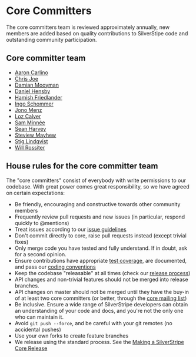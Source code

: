 # Core Committers
The core committers team is reviewed approximately annually, new members are added based on quality contributions to SilverStipe code and outstanding community participation. 

## Core committer team
* [Aaron Carlino](https://github.com/unclecheese/)
* [Chris Joe](https://github.com/flamerohr/)
* [Damian Mooyman](https://github.com/tractorcow/)
* [Daniel Hensby](https://github.com/dhensby)
* [Hamish Friedlander](https://github.com/hafriedlander)
* [Ingo Schommer](https://github.com/chillu)
* [Jono Menz](https://github.com/jonom)
* [Loz Calver](https://github.com/kinglozzer)
* [Sam Minnée](https://github.com/sminnee)
* [Sean Harvey](https://github.com/halkyon/)
* [Steview Mayhew](https://github.com/stevie-mayhew/)
* [Stig Lindqvist](https://github.com/stojg)
* [Will Rossiter](https://github.com/wilr/)

## House rules for the core committer team

The "core committers" consist of everybody with write permissions to our codebase.
With great power comes great responsibility, so we have agreed on certain expectations:

 * Be friendly, encouraging and constructive towards other community members
 * Frequently review pull requests and new issues (in particular, respond quickly to @mentions)
 * Treat issues according to our [issue guidelines](issues_and_bugs)
 * Don't commit directly to core, raise pull requests instead (except trivial fixes)
 * Only merge code you have tested and fully understand. If in doubt, ask for a second opinion.
 * Ensure contributions have appropriate [test coverage](../developer_guides/testing), are documented, and pass our [coding conventions](/getting_started/coding_conventions)
 * Keep the codebase "releasable" at all times (check our [release process](release_process))
 * API changes and non-trivial features should not be merged into release branches. 
 * API changes on master should not be merged until they have the buy-in of at least two core committers (or better, through the [core mailing list](https://groups.google.com/forum/#!forum/silverstripe-dev))
 * Be inclusive. Ensure a wide range of SilverStripe developers can obtain an understanding of your code and docs, and you're not the only one who can maintain it.
 * Avoid `git push --force`, and be careful with your git remotes (no accidental pushes)
 * Use your own forks to create feature branches
 * We release using the standard process. See the [Making a SilverStripe Core Release](making_a_silverstripe_core_release)

